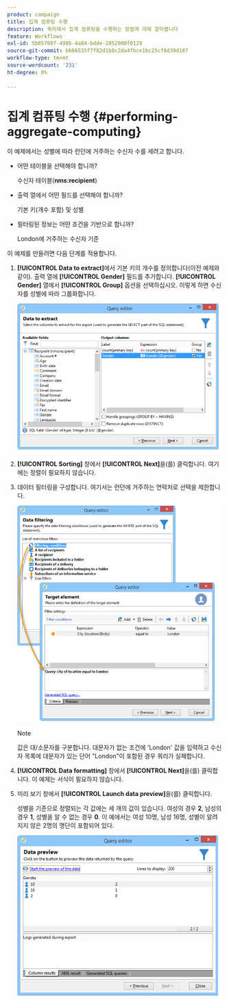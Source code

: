 ```yaml
---
product: campaign
title: 집계 컴퓨팅 수행
description: 쿼리에서 집계 컴퓨팅을 수행하는 방법에 대해 알아봅니다
feature: Workflows
exl-id: 5b05788f-498b-4a84-bdde-2852900f0129
source-git-commit: b666535f7f82d1b8c2da4fbce1bc25cf8d39d187
workflow-type: tm+mt
source-wordcount: '231'
ht-degree: 0%

---
```


# 집계 컴퓨팅 수행 {#performing-aggregate-computing}



이 예제에서는 성별에 따라 런던에 거주하는 수신자 수를 세려고 합니다.

* 어떤 테이블을 선택해야 합니까?

  수신자 테이블(**nms:recipient**)

* 출력 열에서 어떤 필드를 선택해야 합니까?

  기본 키(개수 포함) 및 성별

* 필터링된 정보는 어떤 조건을 기반으로 합니까?

  London에 거주하는 수신자 기준

이 예제를 만들려면 다음 단계를 적용합니다.

1. **[!UICONTROL Data to extract]**&#x200B;에서 기본 키의 개수를 정의합니다(이전 예제와 같이). 출력 열에 **[!UICONTROL Gender]** 필드를 추가합니다. **[!UICONTROL Gender]** 열에서 **[!UICONTROL Group]** 옵션을 선택하십시오. 이렇게 하면 수신자를 성별에 따라 그룹화합니다.

   ![](assets/query_editor_nveau_27.png)

1. **[!UICONTROL Sorting]** 창에서 **[!UICONTROL Next]**&#x200B;을(를) 클릭합니다. 여기에는 정렬이 필요하지 않습니다.
1. 데이터 필터링을 구성합니다. 여기서는 런던에 거주하는 연락처로 선택을 제한합니다.

   ![](assets/query_editor_22.png)

   >[!NOTE]
   >
   >값은 대/소문자를 구분합니다. 대문자가 없는 조건에 &#39;London&#39; 값을 입력하고 수신자 목록에 대문자가 있는 단어 &quot;London&quot;이 포함된 경우 쿼리가 실패합니다.

1. **[!UICONTROL Data formatting]** 창에서 **[!UICONTROL Next]**&#x200B;을(를) 클릭합니다. 이 예제는 서식이 필요하지 않습니다.
1. 미리 보기 창에서 **[!UICONTROL Launch data preview]**&#x200B;을(를) 클릭합니다.

   성별을 기준으로 정렬되는 각 값에는 세 개의 값이 있습니다. 여성의 경우 **2**, 남성의 경우 **1**, 성별을 알 수 없는 경우 **0**. 이 예에서는 여성 10명, 남성 16명, 성별이 알려지지 않은 2명의 명단이 포함되어 있다.

   ![](assets/query_editor_agregat_04.png)
